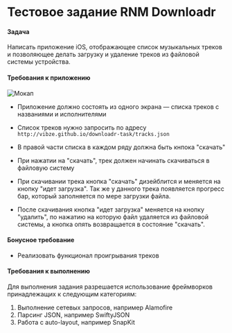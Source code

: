 # Тестовое задание RNM Downloadr

#### Задача

Написать приложение iOS, отображающее список музыкальных треков и позволяющее делать загрузку и удаление треков из файловой системы устройства.


#### Требования к приложению

![Мокап](http://i.imgur.com/xRHq7NK.png)

- Приложение должно состоять из одного экрана — списка треков с названиями и исполнителями

- Список треков нужно запросить по адресу `http://vibze.github.io/downloadr-task/tracks.json`

- В правой части списка в каждом ряду должна быть кнпока "скачать"

- При нажатии на "скачать", трек должен начинать скачиваться в файловую систему

- При скачивании трека кнопка "скачать" дизейблится и меняется на кнопку "идет загрузка". Так же у данного трека появляется прогресс бар, который заполняется по мере загрузки файла.

- После скачивания кнопка "идет загрузка" меняется на кнопку "удалить", по нажатию на которую файл удаляется из файловой системы, а кнопка опять возвращается в состояние "скачать".

#### Бонусное требование

- Реализовать функционал проигрывания треков

#### Требования к выполнению

Для выполнения задания разрешается использование фреймворков принадлежащих к следующим категориям:

1. Выполнение сетевых запросов, например Alamofire
2. Парсинг JSON, например SwiftyJSON
3. Работа с auto-layout, например SnapKit
